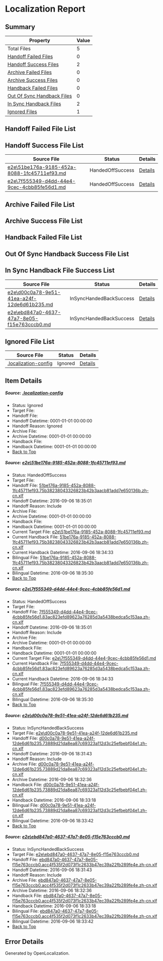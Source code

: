 # <a name='report-top'></a> Localization Report

## Summary
 Property | Value 
 -------- | ----- 
 Total Files | 5
[ Handoff Failed Files ](#handoff-failed-list)| 0
[ Handoff Success Files ](#handoff-success-list)| 2
[ Archive Failed Files ](#archive-failed-list)| 0
[ Archive Success Files ](#archive-success-list)| 0
[ Handback Failed Files ](#handback-failed-list)| 0
[ Out Of Sync Handback Files ](#outofsync-handback-success-list)| 0
[ In Sync Handback Files ](#insync-handback-success-list)| 2
[ Ignored Files ](#ignored-list)| 1

## <a name='handoff-failed-list'></a> Handoff Failed File List

## <a name='handoff-success-list'></a> Handoff Success File List
 Source File | Status | Details 
 ----------- | ------ | ------- 
 [e2e\51be176a-9185-452a-8088-1fc45711ef93.md](https://github.com/OpenLocalizationTestOrg/ol-test0/blob/f2873aa60939b1e88bd51bf7e79cc1518557d269/e2e/51be176a-9185-452a-8088-1fc45711ef93.md) | HandedOffSuccess | [Details](#a6fc2080114a3f022486fa0a0a2207448ae7c0d01)
 [e2e\7f555349-d4dd-44e4-9cec-4cbb85fe56d1.md](https://github.com/OpenLocalizationTestOrg/ol-test0/blob/f2873aa60939b1e88bd51bf7e79cc1518557d269/e2e/7f555349-d4dd-44e4-9cec-4cbb85fe56d1.md) | HandedOffSuccess | [Details](#c92dc5ea98d78b0fcbd80eebb2e74cfdffffdf782)

## <a name='archive-failed-list'></a> Archive Failed File List

## <a name='archive-success-list'></a> Archive Success File List

## <a name='handback-failed-list'></a> Handback Failed File List

## <a name='outofsync-handback-success-list'></a> Out Of Sync Handback Success File List

## <a name='insync-handback-success-list'></a> In Sync Handback File Success List
 Source File | Status | Details 
 ----------- | ------ | ------- 
 [e2e\d00c0a78-9e51-41ea-a24f-12de6d61b235.md](https://github.com/OpenLocalizationTestOrg/ol-test0/blob/249c013ecae25de5fd98ed78cc5b4f5c8c9a6f09/e2e/d00c0a78-9e51-41ea-a24f-12de6d61b235.md) | InSyncHandedBackSuccess | [Details](#a779e31f376666bc4603f93933094ad4cac1d6613)
 [e2e\ebd847a0-4637-47a7-8e05-f15e763cccb0.md](https://github.com/OpenLocalizationTestOrg/ol-test0/blob/249c013ecae25de5fd98ed78cc5b4f5c8c9a6f09/e2e/ebd847a0-4637-47a7-8e05-f15e763cccb0.md) | InSyncHandedBackSuccess | [Details](#c41d8c15e893421fc6ad45ff63f81365b0941f794)

## <a name='ignored-list'></a> Ignored File List
 Source File | Status | Details 
 ----------- | ------ | ------- 
 [.localization-config](https://github.com/OpenLocalizationTestOrg/ol-test0/blob/f2873aa60939b1e88bd51bf7e79cc1518557d269/.localization-config) | Ignored | [Details](#3d4f252ac210baf56311d7e97dcc2db10974dbd20)

## Item Details
##### <a name='3d4f252ac210baf56311d7e97dcc2db10974dbd20'></a> Source: [.localization-config](https://github.com/OpenLocalizationTestOrg/ol-test0/blob/f2873aa60939b1e88bd51bf7e79cc1518557d269/.localization-config)
* Status: Ignored
* Target File: 
* Handoff File: 
* Handoff Datetime: 0001-01-01 00:00:00
* Handoff Reason: Ignored
* Archive File: 
* Archive Datetime: 0001-01-01 00:00:00
* Handback File: 
* Handback Datetime: 0001-01-01 00:00:00
* [Back to Top](#report-top)

##### <a name='a6fc2080114a3f022486fa0a0a2207448ae7c0d01'></a> Source: [e2e\51be176a-9185-452a-8088-1fc45711ef93.md](https://github.com/OpenLocalizationTestOrg/ol-test0/blob/f2873aa60939b1e88bd51bf7e79cc1518557d269/e2e/51be176a-9185-452a-8088-1fc45711ef93.md)
* Status: HandedOffSuccess
* Target File: 
* Handoff File: [51be176a-9185-452a-8088-1fc45711ef93.75b38238043326823b42b3aacb81add7e650136b.zh-cn.xlf](https://github.com/OpenLocalizationTestOrg/ol-test0-handoff/blob/711ba7873722f58f7917ef6aae4f9f5d43e76364/ol-handoff/OpenLocalizationTestOrg/ol-test0-zhcn/ci/ht/51be176a-9185-452a-8088-1fc45711ef93.75b38238043326823b42b3aacb81add7e650136b.zh-cn.xlf)
* Handoff Datetime: 2016-09-06 18:35:01
* Handoff Reason: Include
* Archive File: 
* Archive Datetime: 0001-01-01 00:00:00
* Handback File: 
* Handback Datetime: 0001-01-01 00:00:00
* Current Target File: [e2e\51be176a-9185-452a-8088-1fc45711ef93.md](https://github.com/OpenLocalizationTestOrg/ol-test0-zhcn/blob/a9aa54aa3c016cf25c4dd2dbeaadbee37a156e43/e2e/51be176a-9185-452a-8088-1fc45711ef93.md)
* Current Handback File: [51be176a-9185-452a-8088-1fc45711ef93.75b38238043326823b42b3aacb81add7e650136b.zh-cn.xlf](https://github.com/OpenLocalizationTestOrg/ol-test0-handback/blob/17af1c042746534dcaa593514f8af5c15ef86b22/ol-handback/OpenLocalizationTestOrg/ol-test0-zhcn/ci/ht/51be176a-9185-452a-8088-1fc45711ef93.75b38238043326823b42b3aacb81add7e650136b.zh-cn.xlf)
* Current Handback Datetime: 2016-09-06 18:34:33
* Bilingual File: [51be176a-9185-452a-8088-1fc45711ef93.75b38238043326823b42b3aacb81add7e650136b.zh-cn.xlf](https://github.com/OpenLocalizationTestOrg/ol-test0-handback/blob/17af1c042746534dcaa593514f8af5c15ef86b22/ol-handback/OpenLocalizationTestOrg/ol-test0-zhcn/ci/ht/51be176a-9185-452a-8088-1fc45711ef93.75b38238043326823b42b3aacb81add7e650136b.zh-cn.xlf)
* Bilingual Datetime: 2016-09-06 18:35:30
* [Back to Top](#report-top)

##### <a name='c92dc5ea98d78b0fcbd80eebb2e74cfdffffdf782'></a> Source: [e2e\7f555349-d4dd-44e4-9cec-4cbb85fe56d1.md](https://github.com/OpenLocalizationTestOrg/ol-test0/blob/f2873aa60939b1e88bd51bf7e79cc1518557d269/e2e/7f555349-d4dd-44e4-9cec-4cbb85fe56d1.md)
* Status: HandedOffSuccess
* Target File: 
* Handoff File: [7f555349-d4dd-44e4-9cec-4cbb85fe56d1.83ac823efd89623a76285d3a5438bedca5c153aa.zh-cn.xlf](https://github.com/OpenLocalizationTestOrg/ol-test0-handoff/blob/711ba7873722f58f7917ef6aae4f9f5d43e76364/ol-handoff/OpenLocalizationTestOrg/ol-test0-zhcn/ci/ht/7f555349-d4dd-44e4-9cec-4cbb85fe56d1.83ac823efd89623a76285d3a5438bedca5c153aa.zh-cn.xlf)
* Handoff Datetime: 2016-09-06 18:35:01
* Handoff Reason: Include
* Archive File: 
* Archive Datetime: 0001-01-01 00:00:00
* Handback File: 
* Handback Datetime: 0001-01-01 00:00:00
* Current Target File: [e2e\7f555349-d4dd-44e4-9cec-4cbb85fe56d1.md](https://github.com/OpenLocalizationTestOrg/ol-test0-zhcn/blob/a9aa54aa3c016cf25c4dd2dbeaadbee37a156e43/e2e/7f555349-d4dd-44e4-9cec-4cbb85fe56d1.md)
* Current Handback File: [7f555349-d4dd-44e4-9cec-4cbb85fe56d1.83ac823efd89623a76285d3a5438bedca5c153aa.zh-cn.xlf](https://github.com/OpenLocalizationTestOrg/ol-test0-handback/blob/17af1c042746534dcaa593514f8af5c15ef86b22/ol-handback/OpenLocalizationTestOrg/ol-test0-zhcn/ci/ht/7f555349-d4dd-44e4-9cec-4cbb85fe56d1.83ac823efd89623a76285d3a5438bedca5c153aa.zh-cn.xlf)
* Current Handback Datetime: 2016-09-06 18:34:33
* Bilingual File: [7f555349-d4dd-44e4-9cec-4cbb85fe56d1.83ac823efd89623a76285d3a5438bedca5c153aa.zh-cn.xlf](https://github.com/OpenLocalizationTestOrg/ol-test0-handback/blob/17af1c042746534dcaa593514f8af5c15ef86b22/ol-handback/OpenLocalizationTestOrg/ol-test0-zhcn/ci/ht/7f555349-d4dd-44e4-9cec-4cbb85fe56d1.83ac823efd89623a76285d3a5438bedca5c153aa.zh-cn.xlf)
* Bilingual Datetime: 2016-09-06 18:35:30
* [Back to Top](#report-top)

##### <a name='a779e31f376666bc4603f93933094ad4cac1d6613'></a> Source: [e2e\d00c0a78-9e51-41ea-a24f-12de6d61b235.md](https://github.com/OpenLocalizationTestOrg/ol-test0/blob/249c013ecae25de5fd98ed78cc5b4f5c8c9a6f09/e2e/d00c0a78-9e51-41ea-a24f-12de6d61b235.md)
* Status: InSyncHandedBackSuccess
* Target File: [e2e\d00c0a78-9e51-41ea-a24f-12de6d61b235.md](https://github.com/OpenLocalizationTestOrg/ol-test0-zhcn/blob/e633f968bf3936d291951e9d6733ab4515c0f25d/e2e/d00c0a78-9e51-41ea-a24f-12de6d61b235.md)
* Handoff File: [d00c0a78-9e51-41ea-a24f-12de6d61b235.73889d21da8ea87c69323a112d3c25efbebf04e1.zh-cn.xlf](https://github.com/OpenLocalizationTestOrg/ol-test0-handoff/blob/9751d9b13b625298411e8d5291540400dfcf2d2c/ol-handoff/OpenLocalizationTestOrg/ol-test0-zhcn/ci/ht/d00c0a78-9e51-41ea-a24f-12de6d61b235.73889d21da8ea87c69323a112d3c25efbebf04e1.zh-cn.xlf)
* Handoff Datetime: 2016-09-06 18:31:43
* Handoff Reason: Include
* Archive File: [d00c0a78-9e51-41ea-a24f-12de6d61b235.73889d21da8ea87c69323a112d3c25efbebf04e1.zh-cn.xlf](https://github.com/OpenLocalizationTestOrg/ol-test0-handoff/blob/c771874bb485c04e5ff76950fac2de2166f163ad/ol-archive/OpenLocalizationTestOrg/ol-test0-zhcn/ci/ht/d00c0a78-9e51-41ea-a24f-12de6d61b235.73889d21da8ea87c69323a112d3c25efbebf04e1.zh-cn.xlf)
* Archive Datetime: 2016-09-06 18:32:36
* Handback File: [d00c0a78-9e51-41ea-a24f-12de6d61b235.73889d21da8ea87c69323a112d3c25efbebf04e1.zh-cn.xlf](https://github.com/OpenLocalizationTestOrg/ol-test0-handback/blob/d38ee68d447ca2b8cf3c079b12332b909b9bc0e7/ol-handback/OpenLocalizationTestOrg/ol-test0-zhcn/ci/ht/d00c0a78-9e51-41ea-a24f-12de6d61b235.73889d21da8ea87c69323a112d3c25efbebf04e1.zh-cn.xlf)
* Handback Datetime: 2016-09-06 18:33:18
* Bilingual File: [d00c0a78-9e51-41ea-a24f-12de6d61b235.73889d21da8ea87c69323a112d3c25efbebf04e1.zh-cn.xlf](https://github.com/OpenLocalizationTestOrg/ol-test0-handback/blob/d38ee68d447ca2b8cf3c079b12332b909b9bc0e7/ol-handback/OpenLocalizationTestOrg/ol-test0-zhcn/ci/ht/d00c0a78-9e51-41ea-a24f-12de6d61b235.73889d21da8ea87c69323a112d3c25efbebf04e1.zh-cn.xlf)
* Bilingual Datetime: 2016-09-06 18:33:42
* [Back to Top](#report-top)

##### <a name='c41d8c15e893421fc6ad45ff63f81365b0941f794'></a> Source: [e2e\ebd847a0-4637-47a7-8e05-f15e763cccb0.md](https://github.com/OpenLocalizationTestOrg/ol-test0/blob/249c013ecae25de5fd98ed78cc5b4f5c8c9a6f09/e2e/ebd847a0-4637-47a7-8e05-f15e763cccb0.md)
* Status: InSyncHandedBackSuccess
* Target File: [e2e\ebd847a0-4637-47a7-8e05-f15e763cccb0.md](https://github.com/OpenLocalizationTestOrg/ol-test0-zhcn/blob/e633f968bf3936d291951e9d6733ab4515c0f25d/e2e/ebd847a0-4637-47a7-8e05-f15e763cccb0.md)
* Handoff File: [ebd847a0-4637-47a7-8e05-f15e763cccb0.acc4f535f2d073f1c2633b47ec39a22fb289fe4e.zh-cn.xlf](https://github.com/OpenLocalizationTestOrg/ol-test0-handoff/blob/9751d9b13b625298411e8d5291540400dfcf2d2c/ol-handoff/OpenLocalizationTestOrg/ol-test0-zhcn/ci/ht/ebd847a0-4637-47a7-8e05-f15e763cccb0.acc4f535f2d073f1c2633b47ec39a22fb289fe4e.zh-cn.xlf)
* Handoff Datetime: 2016-09-06 18:31:43
* Handoff Reason: Include
* Archive File: [ebd847a0-4637-47a7-8e05-f15e763cccb0.acc4f535f2d073f1c2633b47ec39a22fb289fe4e.zh-cn.xlf](https://github.com/OpenLocalizationTestOrg/ol-test0-handoff/blob/c771874bb485c04e5ff76950fac2de2166f163ad/ol-archive/OpenLocalizationTestOrg/ol-test0-zhcn/ci/ht/ebd847a0-4637-47a7-8e05-f15e763cccb0.acc4f535f2d073f1c2633b47ec39a22fb289fe4e.zh-cn.xlf)
* Archive Datetime: 2016-09-06 18:32:36
* Handback File: [ebd847a0-4637-47a7-8e05-f15e763cccb0.acc4f535f2d073f1c2633b47ec39a22fb289fe4e.zh-cn.xlf](https://github.com/OpenLocalizationTestOrg/ol-test0-handback/blob/d38ee68d447ca2b8cf3c079b12332b909b9bc0e7/ol-handback/OpenLocalizationTestOrg/ol-test0-zhcn/ci/ht/ebd847a0-4637-47a7-8e05-f15e763cccb0.acc4f535f2d073f1c2633b47ec39a22fb289fe4e.zh-cn.xlf)
* Handback Datetime: 2016-09-06 18:33:18
* Bilingual File: [ebd847a0-4637-47a7-8e05-f15e763cccb0.acc4f535f2d073f1c2633b47ec39a22fb289fe4e.zh-cn.xlf](https://github.com/OpenLocalizationTestOrg/ol-test0-handback/blob/d38ee68d447ca2b8cf3c079b12332b909b9bc0e7/ol-handback/OpenLocalizationTestOrg/ol-test0-zhcn/ci/ht/ebd847a0-4637-47a7-8e05-f15e763cccb0.acc4f535f2d073f1c2633b47ec39a22fb289fe4e.zh-cn.xlf)
* Bilingual Datetime: 2016-09-06 18:33:42
* [Back to Top](#report-top)


## Error Details

Generated by OpenLocalization.
